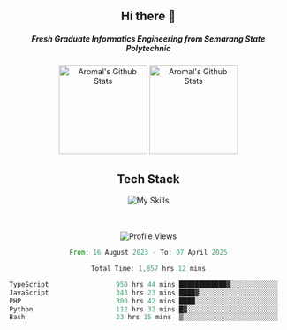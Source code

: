 <div align="center">
  <h2>Hi there 👋</h2>

  <h5>Fresh Graduate Informatics Engineering from Semarang State Polytechnic</h5>

  <img
    height="160"
    alt="Aromal's Github Stats"
    src="https://github-readme-stats.vercel.app/api?username=dafariski77&show_icons=true&theme=tokyonight&count_private=true"
  />
  <img
    alt="Aromal's Github Stats"
    height="160"
    src="https://github-readme-stats.vercel.app/api/top-langs/?username=dafariski77&layout=compact&theme=tokyonight"
  />

  <h2>Tech Stack</h2>
  
![My Skills](https://simpleskill.icons.workers.dev/svg?i=typescript,next.js,react,tailwindcss,shadcnui,reactquery,prisma,socketdotio,zod)

  <br /><br />
  <img src="https://komarev.com/ghpvc/?username=dafariski77&abbreviated=true" alt="Profile Views">
    
  <!--START_SECTION:waka-->

```rust
From: 16 August 2023 - To: 07 April 2025

Total Time: 1,857 hrs 12 mins

TypeScript                 950 hrs 44 mins ████████████▓░░░░░░░░░░░░   50.75 %
JavaScript                 343 hrs 23 mins ████▓░░░░░░░░░░░░░░░░░░░░   18.33 %
PHP                        300 hrs 42 mins ████░░░░░░░░░░░░░░░░░░░░░   16.05 %
Python                     112 hrs 32 mins █▓░░░░░░░░░░░░░░░░░░░░░░░   06.01 %
Bash                       23 hrs 15 mins  ▒░░░░░░░░░░░░░░░░░░░░░░░░   01.24 %
```

<!--END_SECTION:waka-->
</div>

